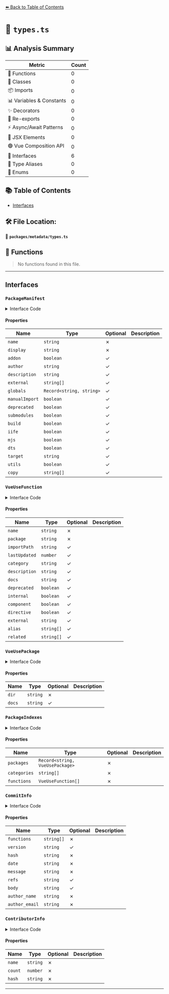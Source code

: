 [⬅️ Back to Table of Contents](../../index.md)

# 📄 `types.ts`

## 📊 Analysis Summary

| Metric | Count |
|--------|-------|
| 🔧 Functions | 0 |
| 🧱 Classes | 0 |
| 📦 Imports | 0 |
| 📊 Variables & Constants | 0 |
| ✨ Decorators | 0 |
| 🔄 Re-exports | 0 |
| ⚡ Async/Await Patterns | 0 |
| 💠 JSX Elements | 0 |
| 🟢 Vue Composition API | 0 |
| 📐 Interfaces | 6 |
| 📑 Type Aliases | 0 |
| 🎯 Enums | 0 |

## 📚 Table of Contents

- [Interfaces](#interfaces)

## 🛠️ File Location:
📂 **`packages/metadata/types.ts`**

## 🔧 Functions

> No functions found in this file.


---

## Interfaces

### `PackageManifest`

<details><summary>Interface Code</summary>

```ts
export interface PackageManifest {
  name: string
  display: string
  addon?: boolean
  author?: string
  description?: string
  external?: string[]
  globals?: Record<string, string>
  manualImport?: boolean
  deprecated?: boolean
  submodules?: boolean
  build?: boolean
  iife?: boolean
  mjs?: boolean
  dts?: boolean
  target?: string
  utils?: boolean
  copy?: string[]
}
```
</details>

#### Properties

| Name | Type | Optional | Description |
|------|------|----------|-------------|
| `name` | `string` | ✗ |  |
| `display` | `string` | ✗ |  |
| `addon` | `boolean` | ✓ |  |
| `author` | `string` | ✓ |  |
| `description` | `string` | ✓ |  |
| `external` | `string[]` | ✓ |  |
| `globals` | `Record<string, string>` | ✓ |  |
| `manualImport` | `boolean` | ✓ |  |
| `deprecated` | `boolean` | ✓ |  |
| `submodules` | `boolean` | ✓ |  |
| `build` | `boolean` | ✓ |  |
| `iife` | `boolean` | ✓ |  |
| `mjs` | `boolean` | ✓ |  |
| `dts` | `boolean` | ✓ |  |
| `target` | `string` | ✓ |  |
| `utils` | `boolean` | ✓ |  |
| `copy` | `string[]` | ✓ |  |

### `VueUseFunction`

<details><summary>Interface Code</summary>

```ts
export interface VueUseFunction {
  name: string
  package: string
  importPath?: string
  lastUpdated?: number
  category?: string
  description?: string
  docs?: string
  deprecated?: boolean
  internal?: boolean
  component?: boolean
  directive?: boolean
  external?: string
  alias?: string[]
  related?: string[]
}
```
</details>

#### Properties

| Name | Type | Optional | Description |
|------|------|----------|-------------|
| `name` | `string` | ✗ |  |
| `package` | `string` | ✗ |  |
| `importPath` | `string` | ✓ |  |
| `lastUpdated` | `number` | ✓ |  |
| `category` | `string` | ✓ |  |
| `description` | `string` | ✓ |  |
| `docs` | `string` | ✓ |  |
| `deprecated` | `boolean` | ✓ |  |
| `internal` | `boolean` | ✓ |  |
| `component` | `boolean` | ✓ |  |
| `directive` | `boolean` | ✓ |  |
| `external` | `string` | ✓ |  |
| `alias` | `string[]` | ✓ |  |
| `related` | `string[]` | ✓ |  |

### `VueUsePackage`

<details><summary>Interface Code</summary>

```ts
export interface VueUsePackage extends PackageManifest {
  dir: string
  docs?: string
}
```
</details>

#### Properties

| Name | Type | Optional | Description |
|------|------|----------|-------------|
| `dir` | `string` | ✗ |  |
| `docs` | `string` | ✓ |  |

### `PackageIndexes`

<details><summary>Interface Code</summary>

```ts
export interface PackageIndexes {
  packages: Record<string, VueUsePackage>
  categories: string[]
  functions: VueUseFunction[]
}
```
</details>

#### Properties

| Name | Type | Optional | Description |
|------|------|----------|-------------|
| `packages` | `Record<string, VueUsePackage>` | ✗ |  |
| `categories` | `string[]` | ✗ |  |
| `functions` | `VueUseFunction[]` | ✗ |  |

### `CommitInfo`

<details><summary>Interface Code</summary>

```ts
export interface CommitInfo {
  functions: string[]
  version?: string
  hash: string
  date: string
  message: string
  refs?: string
  body?: string
  author_name: string
  author_email: string
}
```
</details>

#### Properties

| Name | Type | Optional | Description |
|------|------|----------|-------------|
| `functions` | `string[]` | ✗ |  |
| `version` | `string` | ✓ |  |
| `hash` | `string` | ✗ |  |
| `date` | `string` | ✗ |  |
| `message` | `string` | ✗ |  |
| `refs` | `string` | ✓ |  |
| `body` | `string` | ✓ |  |
| `author_name` | `string` | ✗ |  |
| `author_email` | `string` | ✗ |  |

### `ContributorInfo`

<details><summary>Interface Code</summary>

```ts
export interface ContributorInfo {
  name: string
  count: number
  hash: string
}
```
</details>

#### Properties

| Name | Type | Optional | Description |
|------|------|----------|-------------|
| `name` | `string` | ✗ |  |
| `count` | `number` | ✗ |  |
| `hash` | `string` | ✗ |  |


---